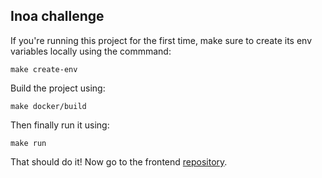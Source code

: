 ## Inoa challenge

If you're running this project for the first time, make sure to create its env variables locally using the commmand:

`make create-env`

Build the project using:

`make docker/build`

Then finally run it using:

`make run`

That should do it!
Now go to the frontend [repository](https://github.com/angelosiq/inoa_challenge_front).
